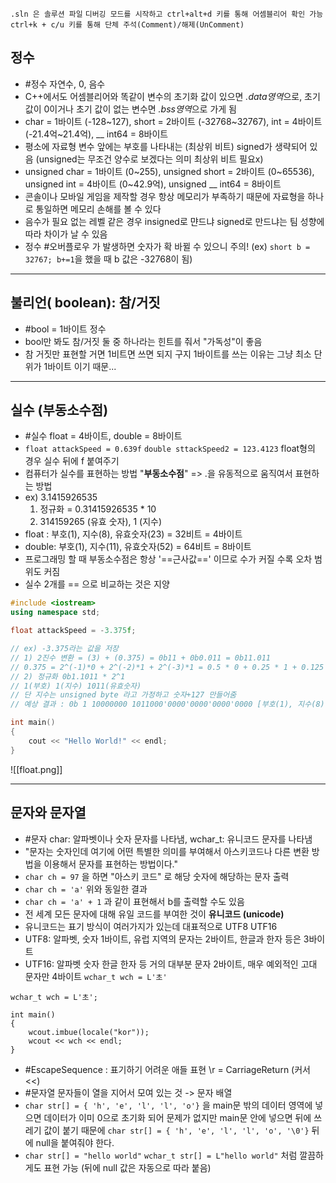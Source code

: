 `.sln 은 솔루션 파일`  `디버깅 모드를 시작하고 ctrl+alt+d 키를 통해 어셈블리어 확인 가능`
`ctrl+k + c/u 키를 통해 단체 주석(Comment)/해제(UnComment)`

## 정수
- #정수 자연수, 0, 음수
- C++에서도 어셈블리어와 똑같이 변수의 초기화 값이 있으면 *.data영역*으로, 초기 값이 0이거나 초기 값이 없는 변수면 *.bss영역*으로 가게 됨 
- char = 1바이트 (-128~127),  short = 2바이트 (-32768~32767),   int = 4바이트(-21.4억~21.4억),  __ int64 = 8바이트 
- 평소에 자료형 변수 앞에는 부호를 나타내는 (최상위 비트) signed가 생략되어 있음 (unsigned는 무조건 양수로 보겠다는 의미 최상위 비트 필요x)
- unsigned char = 1바이트 (0~255),  unsigned short = 2바이트 (0~65536),   unsigned int = 4바이트 (0~42.9억),  unsigned __ int64 = 8바이트
- 콘솔이나 모바일 게임을 제작할 경우 항상 메모리가 부족하기 때문에 자료형을 하나로 통일하면 메모리 손해를 볼 수 있다
- 음수가 필요 없는 레벨 같은 경우 insigned로 먄드냐 signed로 만드냐는 팀 성향에 따라 차이가 날 수 있음
- 정수 #오버플로우 가 발생하면 숫자가 확 바뀔 수 있으니 주의! (ex) `short b = 32767; b+=1`을 했을 때 b 값은 -32768이 됨)

***

## 불리언( boolean): 참/거짓
- #bool = 1바이트 정수
- bool만 봐도 참/거짓 둘 중 하나라는 힌트를 줘서 "가독성"이 좋음
- 참 거짓만 표현할 거면 1비트면 쓰면 되지 구지 1바이트를 쓰는 이유는 그냥 최소 단위가 1바이트 이기 때문...

***

## 실수 (부동소수점)
- #실수 float = 4바이트,  double = 8바이트
- `float attackSpeed = 0.639f` `double sttackSpeed2 = 123.4123` float형의 경우 실수 뒤에 f 붙여주기
- 컴퓨터가 실수를 표현하는 방법 "**부동소수점**" => .을 유동적으로 움직여서 표현하는 방법
- ex) 3.1415926535
    1. 정규화 = 0.31415926535 * 10
    2. 314159265 (유효 숫자), 1 (지수)
- float : 부호(1), 지수(8), 유효숫자(23) = 32비트 = 4바이트
- double: 부호(1), 지수(11), 유효숫자(52) = 64비트 = 8바이트
- 프로그래밍 할 때 부동소수점은 항상 '==근사값==' 이므로 수가 커질 수록 오차 범위도 커짐
- 실수 2개를 == 으로 비교하는 것은 지양

```cpp
#include <iostream>
using namespace std;

float attackSpeed = -3.375f;

// ex) -3.375라는 값을 저장
// 1) 2진수 변환 = (3) + (0.375) = 0b11 + 0b0.011 = 0b11.011
// 0.375 = 2^(-1)*0 + 2^(-2)*1 + 2^(-3)*1 = 0.5 * 0 + 0.25 * 1 + 0.125 * 1 = 0b0.011
// 2) 정규화 0b1.1011 * 2^1
// 1(부호) 1(지수) 1011(유효숫자)
// 단 지수는 unsigned byte 라고 가정하고 숫자+127 만들어줌
// 예상 결과 : 0b 1 10000000 1011000'0000'0000'0000'0000 [부호(1), 지수(8), 유효숫자(23)]

int main()
{
    cout << "Hello World!" << endl;
}
```
![[float.png]]

***

## 문자와 문자열
- #문자 char: 알파벳이나 숫자 문자를 나타냄,  wchar_t: 유니코드 문자를 나타냄
- "문자는 숫자인데 여기에 어떤 특별한 의미를 부여해서 아스키코드나 다른 변환 방법을 이용해서 문자를 표현하는 방법이다."
- `char ch = 97` 을 하면 "아스키 코드" 로 해당 숫자에 해당하는 문자 출력
- `char ch = 'a'` 위와 동일한 결과
- `char ch = 'a' + 1` 과 같이 표현해서 b를 출력할 수도 있음
- 전 세계 모든 문자에 대해 유일 코드를 부여한 것이 **유니코드 (unicode)**
- 유니코드는 표기 방식이 여러가지가 있는데 대표적으로 UTF8 UTF16
- UTF8: 알파벳, 숫자 1바이트, 유럽 지역의 문자는 2바이트, 한글과 한자 등은 3바이트
- UTF16: 알파벳 숫자 한글 한자 등 거의 대부분 문자 2바이트, 매우 예외적인 고대 문자만 4바이트 `wchar_t wch = L'초'`
```
wchar_t wch = L'초';

int main()
{
    wcout.imbue(locale("kor"));
    wcout << wch << endl;
}
```
- #EscapeSequence : 표기하기 어려운 애들 표현 \r = CarriageReturn (커서 <<)
- #문자열 문자들이 열을 지어서 모여 있는 것 -> 문자 배열 
- `char str[] = { 'h', 'e', 'l', 'l', 'o'}` 을 main문 밖의 데이터 영역에 넣으면 데이터가 이미 0으로 초기화 되어 문제가 없지만 main문 안에 넣으면 뒤에 쓰레기 값이 붙기 때문에 `char str[] = { 'h', 'e', 'l', 'l', 'o', '\0'}` 뒤에 null을 붙여줘야 한다.
- `char str[] = "hello world"` `wchar_t str[] = L"hello world"` 처럼 깔끔하게도 표현 가능 (뒤에 null 값은 자동으로 따라 붙음)